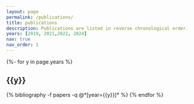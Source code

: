 ```yaml
---
layout: page
permalink: /publications/
title: publications
description: Publications are listed in reverse chronological order.
years: [2019, 2021,2022, 2024]
nav: true
nav_order: 1
---
```

<!-- _pages/publications.md -->
<div class="publications">

{%- for y in page.years %}
  <h2 class="year">{{y}}</h2>
  {% bibliography -f papers -q @*[year={{y}}]* %}
{% endfor %}

</div>